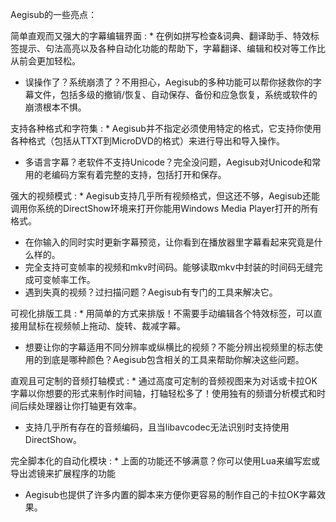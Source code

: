 Aegisub的一些亮点：

简单直观而又强大的字幕编辑界面
: * 在例如拼写检查&词典、翻译助手、特效标签提示、句法高亮以及各种自动化功能的帮助下，字幕翻译、编辑和校对等工作比从前会更加轻松。
  * 误操作了？系统崩溃了？不用担心，Aegisub的多种功能可以帮你拯救你的字幕文件，包括多级的撤销/恢复、自动保存、备份和应急恢复，系统或软件的崩溃根本不惧。

支持各种格式和字符集
:  * Aegisub并不指定必须使用特定的格式，它支持你使用各种格式（包括从TTXT到MicroDVD的格式）来进行导出和导入操作。
   * 多语言字幕？老软件不支持Unicode？完全没问题，Aegisub对Unicode和常用的老编码方案有着完整的支持，包括打开和保存。

强大的视频模式
: * Aegisub支持几乎所有视频格式，但这还不够，Aegisub还能调用你系统的DirectShow环境来打开你能用Windows Media Player打开的所有格式。
  * 在你输入的同时实时更新字幕预览，让你看到在播放器里字幕看起来究竟是什么样的。
  * 完全支持可变帧率的视频和mkv时间码。能够读取mkv中封装的时间码无缝完成可变帧率工作。
  * 遇到失真的视频？过扫描问题？Aegisub有专门的工具来解决它。

可视化排版工具
: * 用简单的方式来排版！不需要手动编辑各个特效标签，可以直接用鼠标在视频帧上拖动、旋转、裁减字幕。
  * 想要让你的字幕适用不同分辨率或纵横比的视频？不能分辨出视频里的标志使用的到底是哪种颜色？Aegisub包含相关的工具来帮助你解决这些问题。

直观且可定制的音频打轴模式
: * 通过高度可定制的音频视图来为对话或卡拉OK字幕以你想要的形式来制作时间轴，打轴轻松多了！使用独有的频谱分析模式和时间后续处理器让你打轴更有效率。
  * 支持几乎所有存在的音频编码，且当libavcodec无法识别时支持使用DirectShow。

完全脚本化的自动化模块
: * 上面的功能还不够满意？你可以使用Lua来编写宏或导出滤镜来扩展程序的功能
  * Aegisub也提供了许多内置的脚本来方便你更容易的制作自己的卡拉OK字幕效果。

